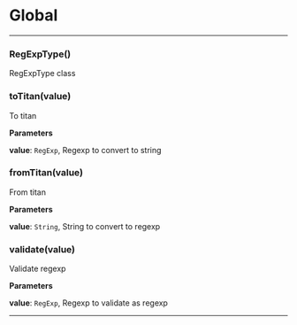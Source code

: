 # Global





* * *

### RegExpType() 

RegExpType class



### toTitan(value) 

To titan

**Parameters**

**value**: `RegExp`, Regexp to convert to string



### fromTitan(value) 

From titan

**Parameters**

**value**: `String`, String to convert to regexp



### validate(value) 

Validate regexp

**Parameters**

**value**: `RegExp`, Regexp to validate as regexp




* * *











